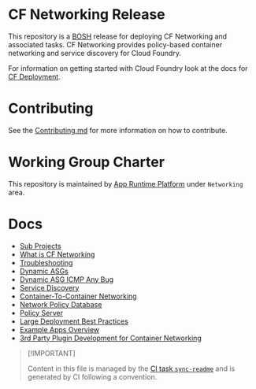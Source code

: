 # CF Networking Release

This repository is a [BOSH](https://github.com/cloudfoundry/bosh)
release for deploying CF Networking and associated tasks. CF Networking
provides policy-based container networking and service discovery for
Cloud Foundry.

For information on getting started with Cloud Foundry look at the docs
for [CF Deployment](https://github.com/cloudfoundry/cf-deployment).

# Contributing

See the [Contributing.md](./.github/CONTRIBUTING.md) for more
information on how to contribute.

# Working Group Charter

This repository is maintained by [App Runtime
Platform](https://github.com/cloudfoundry/community/blob/main/toc/working-groups/app-runtime-platform.md)
under `Networking` area.

# Docs

-   [Sub Projects](./docs/01-subprojects.md)
-   [What is CF Networking](./docs/02-what-is-cf-networking.md)
-   [Troubleshooting](./docs/03-troubleshooting.md)
-   [Dynamic ASGs](./docs/04-a-dynamic-asgs.md)
-   [Dynamic ASG ICMP Any
    Bug](./docs/04-b-dynamic-asgs-ki-icmp-any-rules.md)
-   [Service Discovery](./docs/05-service-discovery.md)
-   [Container-To-Container Networking](./docs/06-c2c.md)
-   [Network Policy
    Database](./docs/07-network-policy-database-overview.md)
-   [Policy Server](./docs/08-policy-server-api.md)
-   [Large Deployment Best Practices](./docs/09-large-deployments.md)
-   [Example Apps Overview](./docs/10-example-apps.md)
-   [3rd Party Plugin Development for Container
    Networking](./docs/11-3rd-party.md)

> \[!IMPORTANT\]
>
> Content in this file is managed by the [CI task
> `sync-readme`](https://github.com/cloudfoundry/wg-app-platform-runtime-ci/blob/main/shared/tasks/sync-readme/metadata.yml)
> and is generated by CI following a convention.
